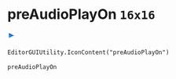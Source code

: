 # preAudioPlayOn `16x16`
<img src="/img/preAudioPlayOn.png" width=16 height=16>

``` CSharp
EditorGUIUtility.IconContent("preAudioPlayOn")
```
```
preAudioPlayOn
```
